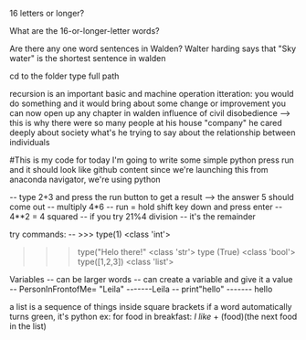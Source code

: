 16 letters or longer?

What are the 16-or-longer-letter words?

Are there any one word sentences in Walden?
Walter harding says that "Sky water" is the shortest sentence in walden

cd to the folder 
type full path 

recursion is an important basic and machine operation 
itteration: you would do something and it would bring about some change or improvement 
you can now open up any chapter in walden
influence of civil disobedience --> this is why there were so many people at his house "company" 
he cared deeply about society 
what's he trying to say about the relationship between individuals 

#This is my code for today
I'm going to write some simple python 
press run and it should look like github content 
since we're launching this from anaconda navigator, we're using python 

-- type 2+3 and press the run button to get a result --> the answer 5 should come out 
-- multiply 4*6
-- run = hold shift key down and press enter 
-- 4**2 = 4 squared 
-- if you try 21%4 division -- it's the remainder 

try commands:
-- >>> type(1)
<class 'int'>
>>> type("Helo there!"
<class 'str'>
>>> type (True)
<class 'bool'>
>>> type([1,2,3])
<class 'list'> 


Variables
-- can be larger words 
-- can create a variable and give it a value 
-- PersonInFrontofMe= "Leila"
-------Leila 
-- print"hello"
------- hello 

a list is a sequence of things inside square brackets
if a word automatically turns green, it's python 
ex: for food in breakfast:  *I like* + (food)(the next food in the list) 